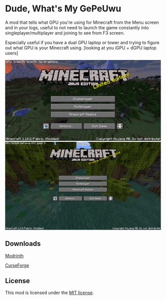 # Dude, What's My GePeUwu

A mod that tells what GPU you're using for Minecraft from the Menu screen and in your logs, useful to not need to launch 
the game constantly into singleplayer/multiplayer and joining to see from F3 screen.

Especially useful if you have a dual GPU laptop or tower and trying to figure out what GPU is your Minecraft using. 
[looking at you iGPU + dGPU laptop users]

![img.png](images/intel.png)
![img.png](images/nvidia.png)

## Downloads
[Modrinth](https://modrinth.com/mod/dudewhatsmygpu)

[CurseForge](https://www.curseforge.com/minecraft/mc-mods/dude-whats-my-gepeuwu/)

## License

This mod is licensed under the [MIT license](LICENSE).
